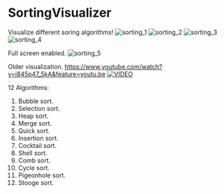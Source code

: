 # SortingVisualizer
Visualize different soring algorithms!
![sorting_1](https://user-images.githubusercontent.com/60555651/116021604-d10bce00-a648-11eb-8a5d-e87336f8879f.PNG)
![sorting_2](https://user-images.githubusercontent.com/60555651/116021653-e7198e80-a648-11eb-9e6a-82261015dd04.PNG)
![sorting_3](https://user-images.githubusercontent.com/60555651/116021654-e7198e80-a648-11eb-9010-78759c2428fd.PNG)
![sorting_4](https://user-images.githubusercontent.com/60555651/116021657-e8e35200-a648-11eb-935c-a6f2e217ea48.PNG)

Full screen enabled.
![sorting_5](https://user-images.githubusercontent.com/60555651/116021942-8474c280-a649-11eb-88d5-e17ce00fa8f8.PNG)

Older visualization.
https://www.youtube.com/watch?v=i845p47_5kA&feature=youtu.be
[![VIDEO](https://user-images.githubusercontent.com/60555651/88487454-8eb44400-cf85-11ea-87e5-462f930cf6e4.PNG)](https://www.youtube.com/watch?v=i845p47_5kA&feature=youtu.be)

12 Algorithms:
1. Bubble sort.
2. Selection sort.
3. Heap sort.
4. Merge sort.
5. Quick sort.
6. Insertion sort.
7. Cocktail sort.
8. Shell sort.
9. Comb sort.
10. Cycle sort.
11. Pigeonhole sort.
12. Stooge sort.
